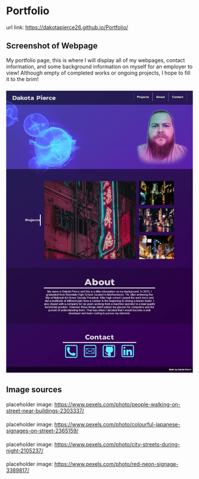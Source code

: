 # Portfolio
url link: https://dakotapierce26.github.io/Portfolio/

## Screenshot of Webpage
My portfolio page, this is where I will display all of my webpages, contact information, and some background information on myself for an employer to view! Although empty of completed works or ongoing projects, I hope to fill it to the brim!
###
![Alt Text](https://github.com/dakotapierce26/Portfolio/blob/master/assets/images/webpage-screenshot.jpg)

## Image sources
####
placeholder image: https://www.pexels.com/photo/people-walking-on-street-near-buildings-2303337/
####
placeholder image: https://www.pexels.com/photo/colourful-japanese-signages-on-street-2365159/
####
placeholder image: https://www.pexels.com/photo/city-streets-during-night-2105237/
####
placeholder image: https://www.pexels.com/photo/red-neon-signage-3389817/
